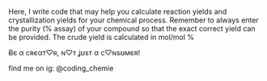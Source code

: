 Here, I write code that may help you calculate reaction yields and crystallization yields for your chemical process. Remember to always enter the purity (% assay) of your compound so that the exact correct yield can be provided. The crude yield is calculated in mol/mol %

Ƀє α cʀєαт♡ʀ, ɴ♡т ʝʊѕт α c♡ɴѕʊмєʀ!

find me on ig: @coding_chemie
